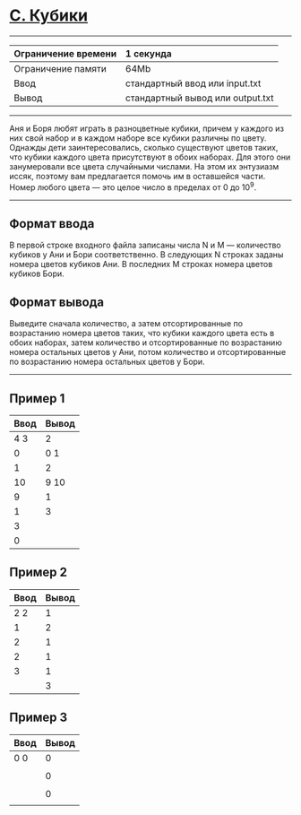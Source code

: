 # [C. Кубики](https://contest.yandex.ru/contest/27663/problems/C/)

---
| Ограничение времени | 1 секунда |
| :--- |:--- |
| Ограничение памяти | 64Mb |
| Ввод | стандартный ввод или input.txt |
| Вывод | стандартный вывод или output.txt |
---
Аня и Боря любят играть в разноцветные кубики, причем у каждого из них свой набор и в каждом наборе все кубики различны по цвету. Однажды дети заинтересовались, сколько существуют цветов таких, что кубики каждого цвета присутствуют в обоих наборах. Для этого они занумеровали все цвета случайными числами. На этом их энтузиазм иссяк, поэтому вам предлагается помочь им в оставшейся части. Номер любого цвета — это целое число в пределах от 0 до 10<sup>9</sup>.

---
## Формат ввода
В первой строке входного файла записаны числа N и M — количество кубиков у Ани и Бори соответственно. В следующих N строках заданы номера цветов кубиков Ани. В последних M строках номера цветов кубиков Бори.

## Формат вывода
Выведите сначала количество, а затем отсортированные по возрастанию номера цветов таких, что кубики каждого цвета есть в обоих наборах, затем количество и отсортированные по возрастанию номера остальных цветов у Ани, потом количество и отсортированные по возрастанию номера остальных цветов у Бори.

---
## Пример 1

| Ввод | Вывод |
| :--- | :--- |
| 4 3 | 2 |
| 0 | 0 1 |
| 1 | 2 |
| 10 | 9 10 |
| 9 | 1 |
| 1 | 3 |
| 3 |  |
| 0 |  |

## Пример 2

| Ввод | Вывод |
| :--- | :--- |
| 2 2 | 1 |
| 1 | 2 |
| 2 | 1 |
| 2 | 1 |
| 3 | 1 |
|  | 3 |

## Пример 3

| Ввод | Вывод |
| :--- | :--- |
| 0 0 | 0 |
|  |  |
|  | 0 |
|  |  |
|  | 0 |
|  |  |
